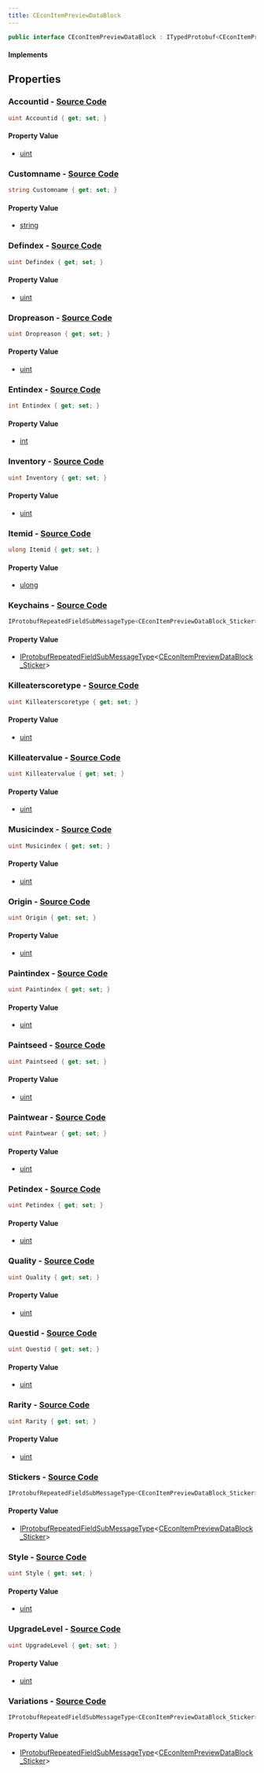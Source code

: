 ```yaml
---
title: CEconItemPreviewDataBlock
---
```


```csharp
public interface CEconItemPreviewDataBlock : ITypedProtobuf<CEconItemPreviewDataBlock>, INativeHandle
```

#### Implements

## Properties

### **Accountid** - [Source Code](https://github.com/swiftly-solution/swiftlys2/blob/main/managed/src/SwiftlyS2.Generated/Protobufs/Interfaces/CEconItemPreviewDataBlock.cs#L13)

```csharp
uint Accountid { get; set; }
```

#### Property Value

- [uint](https://learn.microsoft.com/dotnet/api/system.uint32)

### **Customname** - [Source Code](https://github.com/swiftly-solution/swiftlys2/blob/main/managed/src/SwiftlyS2.Generated/Protobufs/Interfaces/CEconItemPreviewDataBlock.cs#L43)

```csharp
string Customname { get; set; }
```

#### Property Value

- [string](https://learn.microsoft.com/dotnet/api/system.string)

### **Defindex** - [Source Code](https://github.com/swiftly-solution/swiftlys2/blob/main/managed/src/SwiftlyS2.Generated/Protobufs/Interfaces/CEconItemPreviewDataBlock.cs#L19)

```csharp
uint Defindex { get; set; }
```

#### Property Value

- [uint](https://learn.microsoft.com/dotnet/api/system.uint32)

### **Dropreason** - [Source Code](https://github.com/swiftly-solution/swiftlys2/blob/main/managed/src/SwiftlyS2.Generated/Protobufs/Interfaces/CEconItemPreviewDataBlock.cs#L58)

```csharp
uint Dropreason { get; set; }
```

#### Property Value

- [uint](https://learn.microsoft.com/dotnet/api/system.uint32)

### **Entindex** - [Source Code](https://github.com/swiftly-solution/swiftlys2/blob/main/managed/src/SwiftlyS2.Generated/Protobufs/Interfaces/CEconItemPreviewDataBlock.cs#L64)

```csharp
int Entindex { get; set; }
```

#### Property Value

- [int](https://learn.microsoft.com/dotnet/api/system.int32)

### **Inventory** - [Source Code](https://github.com/swiftly-solution/swiftlys2/blob/main/managed/src/SwiftlyS2.Generated/Protobufs/Interfaces/CEconItemPreviewDataBlock.cs#L49)

```csharp
uint Inventory { get; set; }
```

#### Property Value

- [uint](https://learn.microsoft.com/dotnet/api/system.uint32)

### **Itemid** - [Source Code](https://github.com/swiftly-solution/swiftlys2/blob/main/managed/src/SwiftlyS2.Generated/Protobufs/Interfaces/CEconItemPreviewDataBlock.cs#L16)

```csharp
ulong Itemid { get; set; }
```

#### Property Value

- [ulong](https://learn.microsoft.com/dotnet/api/system.uint64)

### **Keychains** - [Source Code](https://github.com/swiftly-solution/swiftlys2/blob/main/managed/src/SwiftlyS2.Generated/Protobufs/Interfaces/CEconItemPreviewDataBlock.cs#L70)

```csharp
IProtobufRepeatedFieldSubMessageType<CEconItemPreviewDataBlock_Sticker> Keychains { get; }
```

#### Property Value

- [IProtobufRepeatedFieldSubMessageType](/docs/api/shared/netmessages/iprotobufrepeatedfieldsubmessagetype-1)<[CEconItemPreviewDataBlock_Sticker](/docs/api/shared/protobufdefinitions/ceconitempreviewdatablock_sticker)>

### **Killeaterscoretype** - [Source Code](https://github.com/swiftly-solution/swiftlys2/blob/main/managed/src/SwiftlyS2.Generated/Protobufs/Interfaces/CEconItemPreviewDataBlock.cs#L37)

```csharp
uint Killeaterscoretype { get; set; }
```

#### Property Value

- [uint](https://learn.microsoft.com/dotnet/api/system.uint32)

### **Killeatervalue** - [Source Code](https://github.com/swiftly-solution/swiftlys2/blob/main/managed/src/SwiftlyS2.Generated/Protobufs/Interfaces/CEconItemPreviewDataBlock.cs#L40)

```csharp
uint Killeatervalue { get; set; }
```

#### Property Value

- [uint](https://learn.microsoft.com/dotnet/api/system.uint32)

### **Musicindex** - [Source Code](https://github.com/swiftly-solution/swiftlys2/blob/main/managed/src/SwiftlyS2.Generated/Protobufs/Interfaces/CEconItemPreviewDataBlock.cs#L61)

```csharp
uint Musicindex { get; set; }
```

#### Property Value

- [uint](https://learn.microsoft.com/dotnet/api/system.uint32)

### **Origin** - [Source Code](https://github.com/swiftly-solution/swiftlys2/blob/main/managed/src/SwiftlyS2.Generated/Protobufs/Interfaces/CEconItemPreviewDataBlock.cs#L52)

```csharp
uint Origin { get; set; }
```

#### Property Value

- [uint](https://learn.microsoft.com/dotnet/api/system.uint32)

### **Paintindex** - [Source Code](https://github.com/swiftly-solution/swiftlys2/blob/main/managed/src/SwiftlyS2.Generated/Protobufs/Interfaces/CEconItemPreviewDataBlock.cs#L22)

```csharp
uint Paintindex { get; set; }
```

#### Property Value

- [uint](https://learn.microsoft.com/dotnet/api/system.uint32)

### **Paintseed** - [Source Code](https://github.com/swiftly-solution/swiftlys2/blob/main/managed/src/SwiftlyS2.Generated/Protobufs/Interfaces/CEconItemPreviewDataBlock.cs#L34)

```csharp
uint Paintseed { get; set; }
```

#### Property Value

- [uint](https://learn.microsoft.com/dotnet/api/system.uint32)

### **Paintwear** - [Source Code](https://github.com/swiftly-solution/swiftlys2/blob/main/managed/src/SwiftlyS2.Generated/Protobufs/Interfaces/CEconItemPreviewDataBlock.cs#L31)

```csharp
uint Paintwear { get; set; }
```

#### Property Value

- [uint](https://learn.microsoft.com/dotnet/api/system.uint32)

### **Petindex** - [Source Code](https://github.com/swiftly-solution/swiftlys2/blob/main/managed/src/SwiftlyS2.Generated/Protobufs/Interfaces/CEconItemPreviewDataBlock.cs#L67)

```csharp
uint Petindex { get; set; }
```

#### Property Value

- [uint](https://learn.microsoft.com/dotnet/api/system.uint32)

### **Quality** - [Source Code](https://github.com/swiftly-solution/swiftlys2/blob/main/managed/src/SwiftlyS2.Generated/Protobufs/Interfaces/CEconItemPreviewDataBlock.cs#L28)

```csharp
uint Quality { get; set; }
```

#### Property Value

- [uint](https://learn.microsoft.com/dotnet/api/system.uint32)

### **Questid** - [Source Code](https://github.com/swiftly-solution/swiftlys2/blob/main/managed/src/SwiftlyS2.Generated/Protobufs/Interfaces/CEconItemPreviewDataBlock.cs#L55)

```csharp
uint Questid { get; set; }
```

#### Property Value

- [uint](https://learn.microsoft.com/dotnet/api/system.uint32)

### **Rarity** - [Source Code](https://github.com/swiftly-solution/swiftlys2/blob/main/managed/src/SwiftlyS2.Generated/Protobufs/Interfaces/CEconItemPreviewDataBlock.cs#L25)

```csharp
uint Rarity { get; set; }
```

#### Property Value

- [uint](https://learn.microsoft.com/dotnet/api/system.uint32)

### **Stickers** - [Source Code](https://github.com/swiftly-solution/swiftlys2/blob/main/managed/src/SwiftlyS2.Generated/Protobufs/Interfaces/CEconItemPreviewDataBlock.cs#L46)

```csharp
IProtobufRepeatedFieldSubMessageType<CEconItemPreviewDataBlock_Sticker> Stickers { get; }
```

#### Property Value

- [IProtobufRepeatedFieldSubMessageType](/docs/api/shared/netmessages/iprotobufrepeatedfieldsubmessagetype-1)<[CEconItemPreviewDataBlock_Sticker](/docs/api/shared/protobufdefinitions/ceconitempreviewdatablock_sticker)>

### **Style** - [Source Code](https://github.com/swiftly-solution/swiftlys2/blob/main/managed/src/SwiftlyS2.Generated/Protobufs/Interfaces/CEconItemPreviewDataBlock.cs#L73)

```csharp
uint Style { get; set; }
```

#### Property Value

- [uint](https://learn.microsoft.com/dotnet/api/system.uint32)

### **UpgradeLevel** - [Source Code](https://github.com/swiftly-solution/swiftlys2/blob/main/managed/src/SwiftlyS2.Generated/Protobufs/Interfaces/CEconItemPreviewDataBlock.cs#L79)

```csharp
uint UpgradeLevel { get; set; }
```

#### Property Value

- [uint](https://learn.microsoft.com/dotnet/api/system.uint32)

### **Variations** - [Source Code](https://github.com/swiftly-solution/swiftlys2/blob/main/managed/src/SwiftlyS2.Generated/Protobufs/Interfaces/CEconItemPreviewDataBlock.cs#L76)

```csharp
IProtobufRepeatedFieldSubMessageType<CEconItemPreviewDataBlock_Sticker> Variations { get; }
```

#### Property Value

- [IProtobufRepeatedFieldSubMessageType](/docs/api/shared/netmessages/iprotobufrepeatedfieldsubmessagetype-1)<[CEconItemPreviewDataBlock_Sticker](/docs/api/shared/protobufdefinitions/ceconitempreviewdatablock_sticker)>

